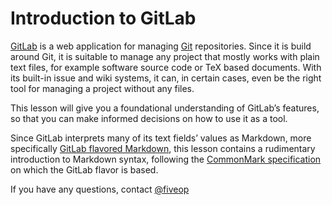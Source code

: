 # Introduction to GitLab

[GitLab] is a web application for managing [Git] repositories. Since it is build
around Git, it is suitable to manage any project that mostly works with plain
text files, for example software source code or TeX based documents. With its
built-in issue and wiki systems, it can, in certain cases, even be the right
tool for managing a project without any files.

This lesson will give you a foundational understanding of GitLab’s features, so
that you can make informed decisions on how to use it as a tool.

Since GitLab interprets many of its text fields’ values as Markdown, more
specifically [GitLab flavored Markdown][GitLabMarkdown], this lesson contains
a rudimentary introduction to Markdown syntax, following the [CommonMark
specification][CommonMark] on which the GitLab flavor is based.

[CommonMark]: https://spec.commonmark.org/current/
[Git]: https://git-scm.com/
[GitLab]: https://about.gitlab.com/
[GitLabMarkdown]: https://docs.gitlab.com/ee/user/markdown.html

If you have any questions, contact [@fiveop](https://github.com/fiveop)

